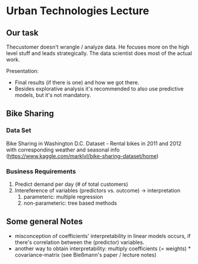 # Urban Technologies Lecture

## Our task

Thecustomer doesn't wrangle / analyze data. He focuses more on the high level stuff and leads strategically. The data scientist does most of the actual work.

Presentation:

* Final results (if there is one) and how we got there.
* Besides explorative analysis it's recommended to also use predictive models, but it's not mandatory.

## Bike Sharing 

### Data Set

Bike Sharing in Washington D.C. Dataset -
Rental bikes in 2011 and 2012 with corresponding weather and seasonal info  (https://www.kaggle.com/marklvl/bike-sharing-dataset/home)

### Business Requirements

1. Predict demand per day (# of total customers)
1. Intereference of variables (predictors vs. outcome) -> interpretation
    1. parameteric: multiple regression 
	1. non-parameteric: tree based methods

## Some general Notes

* misconception of coefficients' interpretability in linear models occurs, if there's correlation between the (predictor) variables.
* another way to obtain interpretability: multiply coefficients (= weights) * covariance-matrix (see Bießmann's paper / lecture notes)

